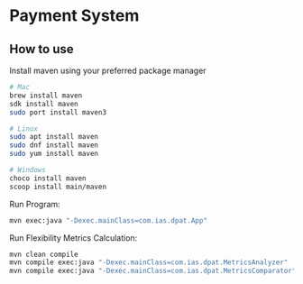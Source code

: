 # Payment System

## How to use

Install maven using your preferred package manager

```bash
# Mac
brew install maven
sdk install maven
sudo port install maven3

# Linux
sudo apt install maven
sudo dnf install maven
sudo yum install maven

# Windows
choco install maven
scoop install main/maven
```

Run Program:

```bash
mvn exec:java "-Dexec.mainClass=com.ias.dpat.App"
```

Run Flexibility Metrics Calculation:

```bash
mvn clean compile
mvn compile exec:java "-Dexec.mainClass=com.ias.dpat.MetricsAnalyzer"
mvn compile exec:java "-Dexec.mainClass=com.ias.dpat.MetricsComparator"
```
